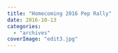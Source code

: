 ```yaml
---
title: "Homecoming 2016 Pep Rally"
date: 2016-10-13
categories: 
  - "archives"
coverImage: "edit3.jpg"
---
```



